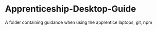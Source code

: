 # Apprenticeship-Desktop-Guide
A folder containing guidance when using the apprentice laptops, git, npm
